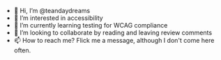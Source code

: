 - 👋 Hi, I’m @teandaydreams
- 👀 I’m interested in accessibility
- 🌱 I’m currently learning testing for WCAG compliance
- 💞️ I’m looking to collaborate by reading and leaving review comments
- 📫 How to reach me? Flick me a message, although I don't come here often.

<!---
teandaydreams/teandaydreams is a ✨ special ✨ repository because its `README.md` (this file) appears on your GitHub profile.
You can click the Preview link to take a look at your changes.
--->

